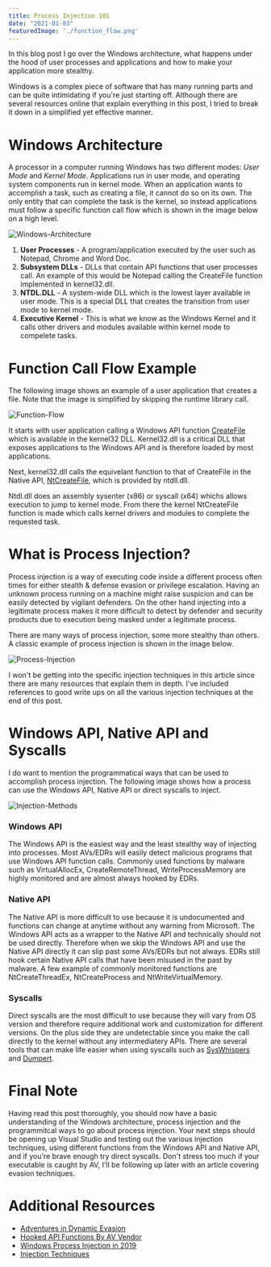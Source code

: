 ```yaml
---
title: Process Injection 101
date: "2021-01-03"
featuredImage: './function_flow.png'
---
```


In this blog post I go over the Windows architecture, what happens under the hood of user processes and applications and how to make your application more stealthy.<!-- end -->

Windows is a complex piece of software that has many running parts and can be quite intimidating if you're just starting off. Although there are several resources online that explain everything in this post, I tried to break it down in a simplified yet effective manner. 

# Windows Architecture

A processor in a computer running Windows has two different modes: <i>User Mode</i> and <i>Kernel Mode</i>. Applications run in user mode, and operating system components run in kernel mode. When an application wants to accomplish a task, such as creating a file, it cannot do so on its own. The only entity that can complete the task is the kernel, so instead applications must follow a specific function call flow which is shown in the image below on a high level.

![Windows-Architecture](./windows_arch.png)

1. <b>User Processes</b> - A program/application executed by the user such as Notepad, Chrome and Word Doc.
2. <b>Subsystem DLLs</b> - DLLs that contain API functions that user processes call. An example of this would be Notepad calling the CreateFile function implemented in kernel32.dll.
3. <b>NTDL.DLL</b> - A system-wide DLL which is the lowest layer available in user mode. This is a special DLL that creates the transition from user mode to kernel mode.
4. <b>Executive Kernel</b> - This is what we know as the Windows Kernel and it calls other drivers and modules available within kernel mode to compelete tasks.

# Function Call Flow Example

The following image shows an example of a user application that creates a file. Note that the image is simplified by skipping the runtime library call.

![Function-Flow](./function_flow.png)

It starts with user application calling a Windows API function <a href="https://docs.microsoft.com/en-us/windows/win32/api/fileapi/nf-fileapi-createfilea">CreateFile</a> which is available in the kernel32 DLL. Kernel32.dll is a critical DLL that exposes applications to the Windows API and is therefore loaded by most applications.

Next, kernel32.dll calls the equivelant function to that of CreateFile in the Native API, <a href="https://docs.microsoft.com/en-us/windows/win32/api/winternl/nf-winternl-ntcreatefile">NtCreateFile</a>, which is provided by ntdll.dll.

Ntdl.dll does an assembly sysenter (x86) or syscall (x64) whichs allows execution to jump to kernel mode. From there the kernel NtCreateFile function is made which calls kernel drivers and modules to complete the requested task.

# What is Process Injection?

Process injection is a way of executing code inside a different process often times for either stealth & defense evasion or privilege escalation. Having an unknown process running on a machine might raise suspicion and can be easily detected by vigilant defenders. On the other hand injecting into a legitimate process makes it more difficult to detect by defender and security products due to execution being masked under a legitimate process.

There are many ways of process injection, some more stealthy than others. A classic example of process injection is shown in the image below.

![Process-Injection](./process_injection.png)

I won't be getting into the specific injection techniques in this article since there are many resources that explain them in depth. I've included references to good write ups on all the various injection techniques at the end of this post.

# Windows API, Native API and Syscalls

I do want to mention the programmatical ways that can be used to accomplish process injection. The following image shows how a process can use the Windows API, Native API or direct syscalls to inject.

![Injection-Methods](./methods.png)

### Windows API

The Windows API is the easiest way and the least stealthy way of injecting into processes. Most AVs/EDRs will easily detect malicious programs that use Windows API function calls. Commonly used functions by malware such as VirtualAllocEx, CreateRemoteThread, WriteProcessMemory are highly monitored and are almost always hooked by EDRs.

### Native API

The Native API is more difficult to use because it is undocumented and functions can change at anytime without any warning from Microsoft. The Windows API acts as a wrapper to the Native API and technically should not be used directly. Therefore when we skip the Windows API and use the Native API directly it can slip past some AVs/EDRs but not always. EDRs still hook certain Native API calls that have been misused in the past by malware. A few example of commonly monitored functions are NtCreateThreadEx, NtCreateProcess and NtWriteVirtualMemory.

### Syscalls

Direct syscalls are the most difficult to use because they will vary from OS version and therefore require additional work and customization for different versions. On the plus side they are undetectable since you make the call directly to the kernel without any intermediatery APIs. There are several tools that can make life easier when using syscalls such as <a href="https://github.com/jthuraisamy/SysWhispers">SysWhispers</a> and <a href="https://github.com/outflanknl/Dumpert">Dumpert</a>.

# Final Note

Having read this post thoroughly, you should now have a basic understanding of the Windows architecture, process injection and the programmitcal ways to go about process injection. Your next steps should be opening up Visual Studio and testing out the various injection techniques, using different functions from the Windows API and Native API, and if you're brave enough try direct syscalls. Don't stress too much if your executable is caught by AV, I'll be following up later with an article covering evasion techniques.

# Additional Resources

* <a href="https://posts.specterops.io/adventures-in-dynamic-evasion-1fe0bac57aa">Adventures in Dynamic Evasion</a>
* <a href="https://github.com/D3VI5H4/Antivirus-Artifacts/blob/main/AntivirusArtifacts2.pdf">Hooked API Functions By AV Vendor</a>
* <a href="https://i.blackhat.com/USA-19/Thursday/us-19-Kotler-Process-Injection-Techniques-Gotta-Catch-Them-All-wp.pdf">Windows Process Injection in 2019</a>
* <a href ="https://www.ired.team/offensive-security/code-injection-process-injection">Injection Techniques</a>
